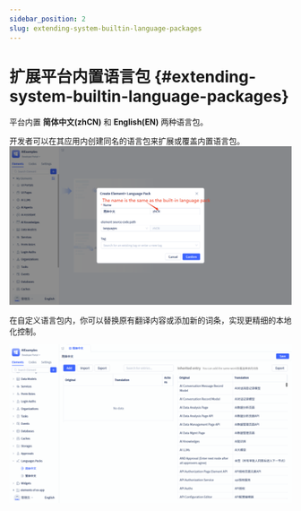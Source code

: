 ```yaml
---
sidebar_position: 2
slug: extending-system-builtin-language-packages
---
```


# 扩展平台内置语言包 {#extending-system-builtin-language-packages}

平台内置 **简体中文(zhCN)** 和 **English(EN)** 两种语言包。

开发者可以在其应用内创建同名的语言包来扩展或覆盖内置语言包。
![overwrite-pack](./img/overwrite-pack.png)

在自定义语言包内，你可以替换原有翻译内容或添加新的词条，实现更精细的本地化控制。

![overwrite-terms](./img/overwrite-terms.gif)


